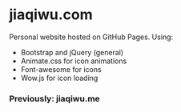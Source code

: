 # jiaqiwu.com

Personal website hosted on GitHub Pages. Using:
* Bootstrap and jQuery (general)
* Animate.css for icon animations 
* Font-awesome for icons 
* Wow.js for icon loading 


### Previously: jiaqiwu.me 

